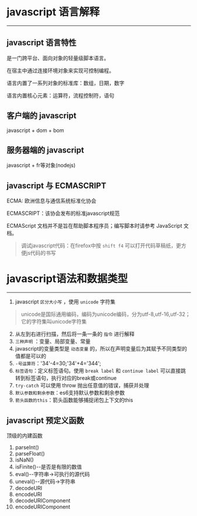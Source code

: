 # javascript 语言解释

****

## javascript 语言特性

是一门跨平台、面向对象的轻量级脚本语言。

在宿主中通过连接环境对象来实现可控制编程。

语言内置了一系列对象的标准库：数组，日期，数字

语言内置核心元素：运算符，流程控制符，语句

## 客户端的 javascript

javascript + dom + bom

## 服务器端的 javascript

javascript + fr等对象(nodejs)

## javascript 与 ECMASCRIPT

ECMA: 欧洲信息与通信系统标准化协会

ECMASCRIPT：该协会发布的标准javascript规范

ECMAScript 文档并不是旨在帮助脚本程序员；编写脚本时请参考  JavaScript 文档。


> 调试javascript代码：在firefox中按 `shift f4` 可以打开代码草稿纸，更方便js代码的书写

# javascript语法和数据类型

****

1. javascript `区分大小写` ，使用 `unicode` 字符集

> unicode是国际通用编码，编码为unicode编码，分为utf-8,utf-16,utf-32；它的字符集叫unicode字符集

2. 从左到右进行扫描，然后将一条一条的 `指令` 进行解释
3. `三种声明` ：变量、局部变量、常量
4. javascript的变量类型是 `动态变量` 的，所以在声明变量后为其赋予不同类型的值都是可以的
5. `-号运算符`：'34'-4=30;'34'+4='344';
6. `标签语句`：定义标签语句。使用 `break label` 和 `continue label` 可以直接跳转到标签语句，执行对应的break或continue
7. `try-catch` 可以使用 throw 抛出任意值的错误，捕获并处理
8. `默认参数和剩余参数`：es6支持默认参数和剩余参数
9. `箭头函数的this`：箭头函数能够捕捉闭包上下文的this


## javascript 预定义函数

顶级的内建函数

1. parseInt()
2. parseFloat()
3. isNaN()
4. isFinite()--是否是有限的数值
5. eval()--字符串->可执行的源代码
6. uneval()--源代码->字符串
7. decodeURI
8. encodeURI
9. decodeURIComponent
10. encodeURIComponent

